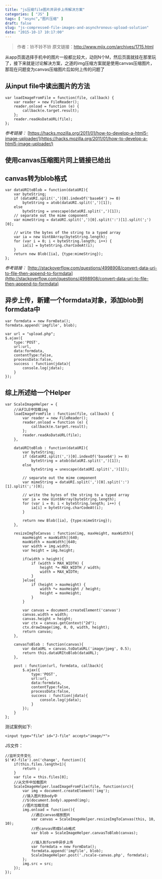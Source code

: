 ```yaml
---
title: "js压缩file图片并异步上传解决方案"
categories: [ "JS" ]
tags: [ "async","图片压缩" ]
draft: false
slug: "js-compressed-file-images-and-asynchronous-upload-solution"
date: "2015-10-17 10:17:00"
---
```



> 作者：铃不铃不铃 
> 原文链接：http://www.mjix.com/archives/1715.html

从app页面选择手机中的图片一般都比较大，动则N个M，然后页面就挂在那里玩了，接下来就是讨论解决方案，之道的img压缩方案就是使用canvas压缩图片，那现在问题变为canvas压缩图片后如何上传的问题了

## 从input file中读出图片的方法

    var loadImageFromFile = function(file, callback) {
    	var reader = new FileReader();
    	reader.onload = function (e) {
    		callback(e.target.result);
    	};
    	reader.readAsDataURL(file);
    };

*参考链接：* [https://hacks.mozilla.org/2011/01/how-to-develop-a-html5-image-uploader/](https://hacks.mozilla.org/2011/01/how-to-develop-a-html5-image-uploader/)

## 使用canvas压缩图片同上链接已给出


<!--more-->


## canvas转为blob格式

    var dataURItoBlob = function(dataURI){
    	var byteString;
    	if (dataURI.split(',')[0].indexOf('base64') >= 0)
    		byteString = atob(dataURI.split(',')[1]);
    	else
    		byteString = unescape(dataURI.split(',')[1]);
    	// separate out the mime component
    	var mimeString = dataURI.split(',')[0].split(':')[1].split(';')[0];
     
    	// write the bytes of the string to a typed array
    	var ia = new Uint8Array(byteString.length);
    	for (var i = 0; i < byteString.length; i++) {
    		ia[i] = byteString.charCodeAt(i);
    	}
    	return new Blob([ia], {type:mimeString});
    };

*参考链接：* [http://stackoverflow.com/questions/4998908/convert-data-uri-to-file-then-append-to-formdata](http://stackoverflow.com/questions/4998908/convert-data-uri-to-file-then-append-to-formdata)

## 异步上传，新建一个formdata对象，添加blob到formdata中

    var formdata = new FormData();
    formdata.append('imgfile', blob);
     
    var url = "upload.php";
    $.ajax({
    	type:'POST',
    	url:url,
    	data:formdata,
    	contentType:false,
    	processData:false,
    	success : function(jdata){
    		console.log(jdata);
    	}
    });

## 综上所述给一个Helper

    var ScaleImageHelper = {
    	//从FILE中加载img
    	loadImageFromFile : function(file, callback) {
    		var reader = new FileReader();
    		reader.onload = function (e) {
    			callback(e.target.result);
    		};
    		reader.readAsDataURL(file);
    	},
     
    	dataURItoBlob : function(dataURI){
    		var byteString;
    		if (dataURI.split(',')[0].indexOf('base64') >= 0)
    			byteString = atob(dataURI.split(',')[1]);
    		else
    			byteString = unescape(dataURI.split(',')[1]);
     
    		// separate out the mime component
    		var mimeString = dataURI.split(',')[0].split(':')[1].split(';')[0];
     
    		// write the bytes of the string to a typed array
    		var ia = new Uint8Array(byteString.length);
    		for (var i = 0; i < byteString.length; i++) {
    			ia[i] = byteString.charCodeAt(i);
    		}
     
    		return new Blob([ia], {type:mimeString});
    	},
     
    	resizeImgToCanvas : function(img, maxHeight, maxWidth){
    		maxHeight = maxWidth||640;
    		maxWidth = maxWidth||640;
    		var width = img.width;
    		var height = img.height;
     
    		if(width > height){
    			if (width > MAX_WIDTH) {
    				height *= MAX_WIDTH / width;
    				width = MAX_WIDTH;
    			}
    		}else{
    			if (height > maxHeight) {
    				width *= maxHeight / height;
    				height = maxHeight;
    			}
    		}
     
    		var canvas = document.createElement('canvas')
    		canvas.width = width;
    		canvas.height = height;
    		var ctx = canvas.getContext("2d");
    		ctx.drawImage(img, 0, 0, width, height);
    		return canvas;
    	},
     
    	canvasToBlob : function(canvas){
    		var dataURL = canvas.toDataURL('image/jpeg', 0.5);
    		return this.dataURItoBlob(dataURL);
    	},
     
    	post : function(url, formdata, callback){
    		$.ajax({
    			type:'POST',
    			url:url,
    			data:formdata,
    			contentType:false,
    			processData:false,
    			success : function(jdata){
    				console.log(jdata);
    			}
    		});
    	}
    };

测试案例如下:

    <input type="file" id="J-file" accept="image/*">

JS文件：

    //监听文件变化
    $('#J-file').on('change', function(){
    	if(this.files.length<1){
    		return ;
    	}
    	var file = this.files[0];
    	//从文件中加载图片
    	ScaleImageHelper.loadImageFromFile(file, function(src){
    		var img = document.createElement('img');
    		//插入图片到body中
    		//$(document.body).append(img);
    		//图片加载完成
    		img.onload = function(){
    			//通过canvas缩放图片
    			var canvas = ScaleImageHelper.resizeImgToCanvas(this, 10, 10);
    			//把canvas转成blob格式
    			var blob = ScaleImageHelper.canvasToBlob(canvas);
     
    			//插入到form中异步上传
    			var formdata = new FormData();
    			formdata.append('imgfile', blob);
    			ScaleImageHelper.post('./scale-canvas.php', formdata);
    		};
    		img.src = src;
    	});
    });